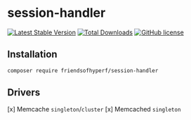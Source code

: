 # session-handler

[![Latest Stable Version](https://poser.pugx.org/friendsofhyperf/session-handler/version.png)](https://packagist.org/packages/friendsofhyperf/session-handler)
[![Total Downloads](https://poser.pugx.org/friendsofhyperf/session-handler/d/total.png)](https://packagist.org/packages/friendsofhyperf/session-handler)
[![GitHub license](https://img.shields.io/github/license/friendsofhyperf/session-handler)](https://github.com/friendsofhyperf/session-handler)

## Installation

```bash
composer require friendsofhyperf/session-handler
```

## Drivers

[x] Memcache `singleton`/`cluster`
[x] Memcached `singleton`
